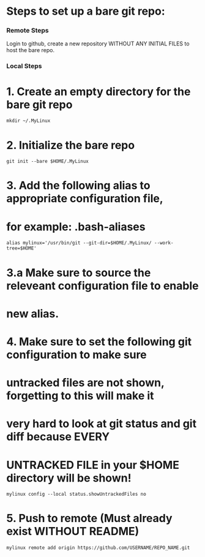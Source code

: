 # Steps to set up a bare git repo:

### Remote Steps

Login to github, create a new repository WITHOUT ANY INITIAL FILES
to host the bare repo.

### Local Steps

# 1. Create an empty directory for the bare git repo

`mkdir ~/.MyLinux`

# 2. Initialize the bare repo

`git init --bare $HOME/.MyLinux`

# 3. Add the following alias to appropriate configuration file,
#    for example: .bash-aliases

`alias mylinux='/usr/bin/git --git-dir=$HOME/.MyLinux/ --work-tree=$HOME'`

# 3.a Make sure to source the releveant configuration file to enable
#     new alias.

# 4. Make sure to set the following git configuration to make sure
#    untracked files are not shown, forgetting to this will make it
#    very hard to look at git status and git diff because EVERY
#    UNTRACKED FILE in your $HOME directory will be shown!

`mylinux config --local status.showUntrackedFiles no`


# 5. Push to remote (Must already exist WITHOUT README)

`mylinux remote add origin https://github.com/USERNAME/REPO_NAME.git`



